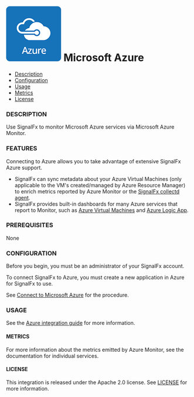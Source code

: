 # ![](./img/integrations_azure.png) Microsoft Azure

- [Description](#description)
- [Configuration](#configuration)
- [Usage](#usage)
- [Metrics](#metrics)
- [License](#license)

### DESCRIPTION

Use SignalFx to monitor Microsoft Azure services via Microsoft Azure Monitor.

### FEATURES

Connecting to Azure allows you to take advantage of extensive SignalFx Azure support.

- SignalFx can sync metadata about your Azure Virtual Machines (only applicable to the VM's created/managed by Azure Resource Manager) to enrich metrics reported by Azure Monitor or the [SignalFx collectd agent](https://github.com/signalfx/integrations/tree/master/collectd)[](sfx_link:sfxcollectd).
- SignalFx provides built-in dashboards for many Azure services that report to Monitor, such as [Azure Virtual Machines](https://github.com/signalfx/integrations/tree/master/azure-vm)[](sfx_link:azure-vm) and [Azure Logic App](https://github.com/signalfx/integrations/tree/master/azure-logic-app)[](sfx_link:azure-logic-app).

### PREREQUISITES

None

### CONFIGURATION

Before you begin, you must be an administrator of your SignalFx account.

To connect SignalFx to Azure, you must create a new application in Azure for SignalFx to use.

See <a target="_blank" href=
"https://docs.signalfx.com/en/latest/integrations/azure-info.html#connect-to-azure">Connect to Microsoft Azure</a> for the procedure.

### USAGE

See the <a target="_blank" href="https://docs.signalfx.com/en/latest/integrations/azure-info.html">Azure integration guide</a> for more information.

#### METRICS

For more information about the metrics emitted by Azure Monitor, see the documentation for individual services.

#### LICENSE

This integration is released under the Apache 2.0 license. See [LICENSE](./LICENSE) for more information.
